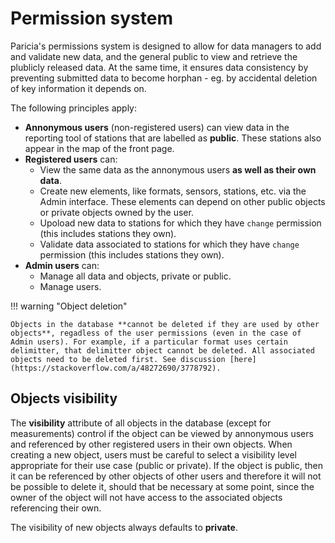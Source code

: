 # Permission system

Paricia's permissions system is designed to allow for data managers to add and validate new data, and the general public to view and retrieve the plublicly released data. At the same time, it ensures data consistency by preventing submitted data to become horphan - eg. by accidental deletion of key information it depends on.

The following principles apply:

- **Annonymous users** (non-registered users) can view data in the reporting tool of stations that are labelled as **public**. These stations also appear in the map of the front page.
- **Registered users** can:
    - View the same data as the annonymous users **as well as their own data**.
    - Create new elements, like formats, sensors, stations, etc. via the Admin interface. These elements can depend on other public objects or private objects owned by the user.
    - Upoload new data to stations for which they have `change` permission (this includes stations they own).
    - Validate data associated to stations for which they have `change` permission (this includes stations they own).
- **Admin users** can:
    - Manage all data and objects, private or public.
    - Manage users.

!!! warning "Object deletion"

    Objects in the database **cannot be deleted if they are used by other objects**, regadless of the user permissions (even in the case of Admin users). For example, if a particular format uses certain delimitter, that delimitter object cannot be deleted. All associated objects need to be deleted first. See discussion [here](https://stackoverflow.com/a/48272690/3778792).

## Objects visibility

The **visibility** attribute of all objects in the database (except for measurements) control if the object can be viewed by annonymous users and referenced by other registered users in their own objects. When creating a new object, users must be careful to select a visibility level appropriate for their use case (public or private). If the object is public, then it can be referenced by other objects of other users and therefore it will not be possible to delete it, should that be necessary at some point, since the owner of the object will not have access to the associated objects referencing their own.

The visibility of new objects always defaults to **private**.
